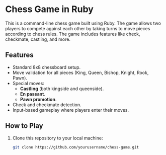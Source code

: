 # Chess Game in Ruby

This is a command-line chess game built using Ruby. The game allows two players to compete against each other by taking turns to move pieces according to chess rules. The game includes features like check, checkmate, castling, and more.

## Features

- Standard 8x8 chessboard setup.
- Move validation for all pieces (King, Queen, Bishop, Knight, Rook, Pawn).
- Special moves:
  - **Castling** (both kingside and queenside).
  - **En passant**.
  - **Pawn promotion**.
- Check and checkmate detection.
- Input-based gameplay where players enter their moves.

## How to Play

1. Clone this repository to your local machine:

   ```bash
   git clone https://github.com/yourusername/chess-game.git
